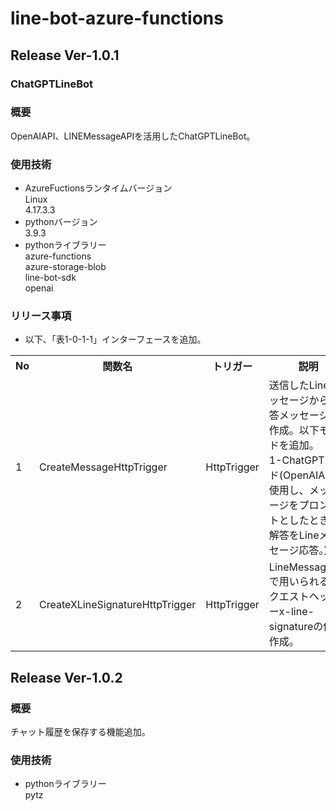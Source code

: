 # line-bot-azure-functions  
## Release Ver-1.0.1  
### ChatGPTLineBot  
### 概要  
OpenAIAPI、LINEMessageAPIを活用したChatGPTLineBot。  
### 使用技術  
* AzureFuctionsランタイムバージョン  
Linux  
4.17.3.3  
* pythonバージョン  
3.9.3  
* pythonライブラリー  
azure-functions  
azure-storage-blob  
line-bot-sdk  
openai  
### リリース事項  
* 以下、「表1-0-1-1」インターフェースを追加。  
<table>
  <tr>
    <th width="50">No</th>
    <th width="150">関数名</th>
    <th width="100">トリガー</th>
    <th width="500">説明</th>
  </tr>
  <tr>
    <td>1</td>
    <td>CreateMessageHttpTrigger</td>
    <td>HttpTrigger</td>
    <td>送信したLineメッセージから応答メッセージを作成。以下モードを追加。<br>1-ChatGPTモード(OpenAIAPIを使用し、メッセージをプロンプトとしたときの解答をLineメッセージ応答。)</td>
  </tr>
  <tr>
    <td>2</td>
    <td>CreateXLineSignatureHttpTrigger</td>
    <td>HttpTrigger</td>
    <td>LineMessageAPIで用いられるリクエストヘッダーx-line-signatureの値を作成。</td>
  </tr>
</table>

## Release Ver-1.0.2  
### 概要  
チャット履歴を保存する機能追加。  
### 使用技術  
* pythonライブラリー  
pytz  
